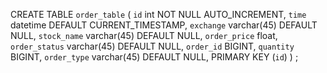 
CREATE TABLE `order_table` (
  `id` int NOT NULL AUTO_INCREMENT,
  `time` datetime DEFAULT CURRENT_TIMESTAMP,
  `exchange` varchar(45) DEFAULT NULL,
  `stock_name` varchar(45) DEFAULT NULL,
  `order_price` float,
  `order_status` varchar(45) DEFAULT NULL,
  `order_id` BIGINT,
  `quantity` BIGINT,
  `order_type` varchar(45) DEFAULT NULL,
  PRIMARY KEY (`id`)
) ; 